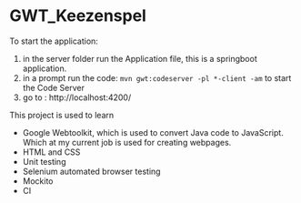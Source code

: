 # GWT_Keezenspel


To start the application:
1) in the server folder run the Application file, this is a springboot application.
2) in a prompt run the code: ```mvn gwt:codeserver -pl *-client -am``` to start the Code Server
3) go to : http://localhost:4200/


This project is used to learn 
- Google Webtoolkit, which is used to convert Java code to JavaScript. Which at my current job is used for creating webpages.
- HTML and CSS
- Unit testing
- Selenium automated browser testing
- Mockito
- CI
